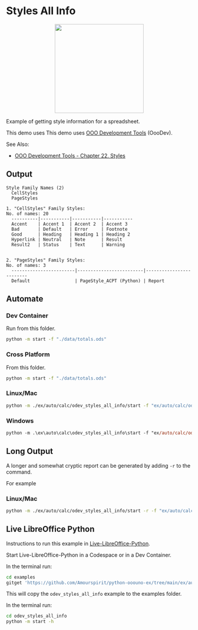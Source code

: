 # Styles All Info

<p align="center">
<img src="https://user-images.githubusercontent.com/4193389/203200442-a0834697-b4aa-451e-b0b9-b952e153ecc7.png" width="241" height="241">
</p>

Example of getting style information for a spreadsheet.

This demo uses This demo uses [OOO Development Tools] (OooDev).

See Also:

- [OOO Development Tools - Chapter 22. Styles](https://python-ooo-dev-tools.readthedocs.io/en/latest/odev/part4/chapter22.html)

## Output

```text
Style Family Names (2)
  CellStyles
  PageStyles

1. "CellStyles" Family Styles:
No. of names: 20
  ----------|-----------|-----------|-----------
  Accent    | Accent 1  | Accent 2  | Accent 3
  Bad       | Default   | Error     | Footnote
  Good      | Heading   | Heading 1 | Heading 2
  Hyperlink | Neutral   | Note      | Result
  Result2   | Status    | Text      | Warning


2. "PageStyles" Family Styles:
No. of names: 3
  ------------------------|-------------------------|-------------------------
  Default                 | PageStyle_ACPT (Python) | Report
```

## Automate

### Dev Container

Run from this folder.

```sh
python -m start -f "./data/totals.ods"
```

### Cross Platform

From this folder.

```sh
python -m start -f "./data/totals.ods"
```

### Linux/Mac

```sh
python -m ./ex/auto/calc/odev_styles_all_info/start -f "ex/auto/calc/odev_styles_all_info/data/totals.ods"
```


### Windows

```ps
python -m .\ex\auto\calc\odev_styles_all_info\start -f "ex/auto/calc/odev_styles_all_info/data/totals.ods"
```

## Long Output

A longer and somewhat cryptic report can be generated by adding `-r` to the command.

For example

### Linux/Mac

```sh
python -m ./ex/auto/calc/odev_styles_all_info/start -r -f "ex/auto/calc/odev_styles_all_info/data/totals.ods"
```

## Live LibreOffice Python

Instructions to run this example in [Live-LibreOffice-Python](https://github.com/Amourspirit/live-libreoffice-python).

Start Live-LibreOffice-Python in a Codespace or in a Dev Container.

In the terminal run:

```bash
cd examples
gitget 'https://github.com/Amourspirit/python-ooouno-ex/tree/main/ex/auto/calc/odev_styles_all_info'
```

This will copy the `odev_styles_all_info` example to the examples folder.

In the terminal run:

```bash
cd odev_styles_all_info
python -m start -h
```

[OOO Development Tools]: https://python-ooo-dev-tools.readthedocs.io/en/latest/
